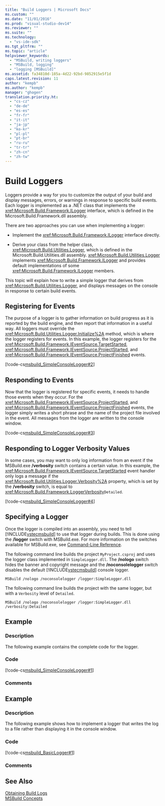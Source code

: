 ```yaml
---
title: "Build Loggers | Microsoft Docs"
ms.custom: ""
ms.date: "11/01/2016"
ms.prod: "visual-studio-dev14"
ms.reviewer: ""
ms.suite: ""
ms.technology: 
  - "vs-ide-sdk"
ms.tgt_pltfrm: ""
ms.topic: "article"
helpviewer_keywords: 
  - "MSBuild, writing loggers"
  - "MSBuild, logging"
  - "logging [MSBuild]"
ms.assetid: fa34810d-185a-4d22-92bd-9852915e5f1d
caps.latest.revision: 11
author: "kempb"
ms.author: "kempb"
manager: "ghogen"
translation.priority.ht: 
  - "cs-cz"
  - "de-de"
  - "es-es"
  - "fr-fr"
  - "it-it"
  - "ja-jp"
  - "ko-kr"
  - "pl-pl"
  - "pt-br"
  - "ru-ru"
  - "tr-tr"
  - "zh-cn"
  - "zh-tw"
---
```

# Build Loggers
Loggers provide a way for you to customize the output of your build and display messages, errors, or warnings in response to specific build events. Each logger is implemented as a .NET class that implements the <xref:Microsoft.Build.Framework.ILogger> interface, which is defined in the Microsoft.Build.Framework.dll assembly.  
  
 There are two approaches you can use when implementing a logger:  
  
-   Implement the <xref:Microsoft.Build.Framework.ILogger> interface directly.  
  
-   Derive your class from the helper class, <xref:Microsoft.Build.Utilities.Logger>, which is defined in the Microsoft.Build.Utilities.dll assembly. <xref:Microsoft.Build.Utilities.Logger> implements <xref:Microsoft.Build.Framework.ILogger> and provides default implementations of some <xref:Microsoft.Build.Framework.ILogger> members.  
  
 This topic will explain how to write a simple logger that derives from <xref:Microsoft.Build.Utilities.Logger>, and displays messages on the console in response to certain build events.  
  
## Registering for Events  
 The purpose of a logger is to gather information on build progress as it is reported by the build engine, and then report that information in a useful way. All loggers must override the <xref:Microsoft.Build.Utilities.Logger.Initialize%2A> method, which is where the logger registers for events. In this example, the logger registers for the <xref:Microsoft.Build.Framework.IEventSource.TargetStarted>, <xref:Microsoft.Build.Framework.IEventSource.ProjectStarted>, and <xref:Microsoft.Build.Framework.IEventSource.ProjectFinished> events.  
  
 [!code-cs[msbuild_SimpleConsoleLogger#2](../msbuild/codesnippet/CSharp/build-loggers_1.cs)]  
  
## Responding to Events  
 Now that the logger is registered for specific events, it needs to handle those events when they occur. For the <xref:Microsoft.Build.Framework.IEventSource.ProjectStarted>, and <xref:Microsoft.Build.Framework.IEventSource.ProjectFinished> events, the logger simply writes a short phrase and the name of the project file involved in the event. All messages from the logger are written to the console window.  
  
 [!code-cs[msbuild_SimpleConsoleLogger#3](../msbuild/codesnippet/CSharp/build-loggers_2.cs)]  
  
## Responding to Logger Verbosity Values  
 In some cases, you may want to only log information from an event if the MSBuild.exe **/verbosity** switch contains a certain value. In this example, the <xref:Microsoft.Build.Framework.IEventSource.TargetStarted> event handler only logs a message if the <xref:Microsoft.Build.Utilities.Logger.Verbosity%2A> property, which is set by the **/verbosity** switch, is equal to <xref:Microsoft.Build.Framework.LoggerVerbosity>`Detailed`.  
  
 [!code-cs[msbuild_SimpleConsoleLogger#4](../msbuild/codesnippet/CSharp/build-loggers_3.cs)]  
  
## Specifying a Logger  
 Once the logger is compiled into an assembly, you need to tell [!INCLUDE[vstecmsbuild](../extensibility/internals/includes/vstecmsbuild_md.md)] to use that logger during builds. This is done using the **/logger** switch with MSBuild.exe. For more information on the switches available for MSBuild.exe, see [Command-Line Reference](../msbuild/msbuild-command-line-reference.md).  
  
 The following command line builds the project `MyProject.csproj` and uses the logger class implemented in `SimpleLogger.dll`. The **/nologo** switch hides the banner and copyright message and the **/noconsolelogger** switch disables the default [!INCLUDE[vstecmsbuild](../extensibility/internals/includes/vstecmsbuild_md.md)] console logger.  
  
```  
MSBuild /nologo /noconsolelogger /logger:SimpleLogger.dll  
```  
  
 The following command line builds the project with the same logger, but with a `Verbosity` level of `Detailed`.  
  
```  
MSBuild /nologo /noconsolelogger /logger:SimpleLogger.dll /verbosity:Detailed  
```  
  
## Example  
  
### Description  
 The following example contains the complete code for the logger.  
  
### Code  
 [!code-cs[msbuild_SimpleConsoleLogger#1](../msbuild/codesnippet/CSharp/build-loggers_4.cs)]  
  
### Comments  
  
## Example  
  
### Description  
 The following example shows how to implement a logger that writes the log to a file rather than displaying it in the console window.  
  
### Code  
 [!code-cs[msbuild_BasicLogger#1](../msbuild/codesnippet/CSharp/build-loggers_5.cs)]  
  
### Comments  
  
## See Also  
 [Obtaining Build Logs](../msbuild/obtaining-build-logs-with-msbuild.md)   
 [MSBuild Concepts](../msbuild/msbuild-concepts.md)